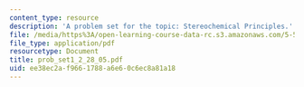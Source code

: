 ```yaml
---
content_type: resource
description: 'A problem set for the topic: Stereochemical Principles.'
file: /media/https%3A/open-learning-course-data-rc.s3.amazonaws.com/5-512-synthetic-organic-chemistry-ii-spring-2005/ee38ec2af9661788a6e60c6ec8a81a18_prob_set1_2_28_05.pdf
file_type: application/pdf
resourcetype: Document
title: prob_set1_2_28_05.pdf
uid: ee38ec2a-f966-1788-a6e6-0c6ec8a81a18
---
```

